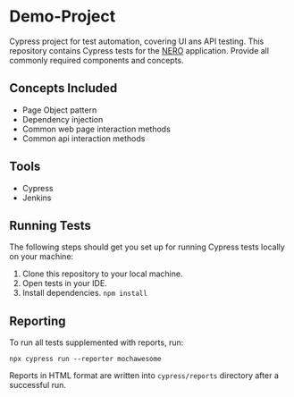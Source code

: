 # Demo-Project
Cypress project for test automation, covering UI ans API testing.
This repository contains Cypress tests for the [NERO](https://alpha.unic-lab.by/) application.
Provide all commonly required components and concepts.

## Concepts Included

* Page Object pattern
* Dependency injection
* Common web page interaction methods
* Common api interaction methods

## Tools

* Cypress
* Jenkins

## Running Tests

The following steps should get you set up for running Cypress tests locally on your machine:

1. Clone this repository to your local machine.
2. Open tests in your IDE.
3. Install dependencies.
`npm install`

## Reporting

To run all tests supplemented with reports, run:

`npx cypress run --reporter mochawesome`

Reports in HTML format are written into `cypress/reports` directory after a successful run.

